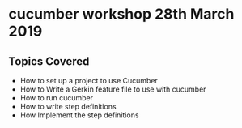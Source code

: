 # cucumber workshop 28th March 2019

## Topics Covered

* How to set up a project to use Cucumber
* How to Write a Gerkin feature file to use with cucumber
* How to run cucumber
* How to write step definitions
* How Implement the step definitions

